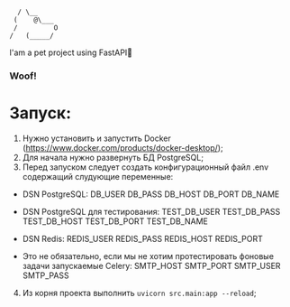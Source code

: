       / \__
     (    @\___
     /         O
    /   (_____/


I'am a pet project using FastAPI🐶
### Woof!

# Запуск:
1) Нужно установить и запустить Docker (https://www.docker.com/products/docker-desktop/);
2) Для начала нужно развернуть БД PostgreSQL;
3) Перед запуском следует создать конфигурационный файл .env содержащий слудующие переменные:
- DSN PostgreSQL:
DB_USER
DB_PASS
DB_HOST
DB_PORT
DB_NAME

- DSN PostgreSQL для тестирования:
TEST_DB_USER
TEST_DB_PASS
TEST_DB_HOST
TEST_DB_PORT
TEST_DB_NAME

- DSN Redis:
REDIS_USER
REDIS_PASS
REDIS_HOST
REDIS_PORT

- Это не обязательно, если мы не хотим протестировать фоновые задачи запускаемые Celery:
SMTP_HOST
SMTP_PORT
SMTP_USER
SMTP_PASS

4) Из корня проекта выполнить `uvicorn src.main:app --reload`;
